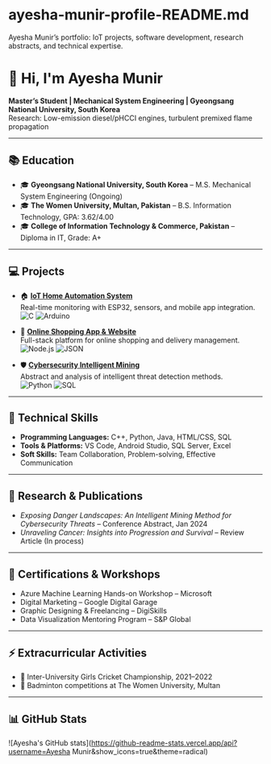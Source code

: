 # ayesha-munir-profile-README.md
Ayesha Munir’s portfolio: IoT projects, software development, research abstracts, and technical expertise.
<br>
# 👋 Hi, I'm Ayesha Munir

**Master’s Student | Mechanical System Engineering | Gyeongsang National University, South Korea**  
Research: Low-emission diesel/pHCCI engines, turbulent premixed flame propagation  

---

## 📚 Education

- 🎓 **Gyeongsang National University, South Korea** – M.S. Mechanical System Engineering (Ongoing)  
- 🎓 **The Women University, Multan, Pakistan** – B.S. Information Technology, GPA: 3.62/4.00  
- 🎓 **College of Information Technology & Commerce, Pakistan** – Diploma in IT, Grade: A+  

---

## 💻 Projects

- 🏠 [**IoT Home Automation System**](projects/iot-home-automation)  
  Real-time monitoring with ESP32, sensors, and mobile app integration.  
  ![C](https://img.shields.io/badge/Language-C-blue) ![Arduino](https://img.shields.io/badge/Arduino-lightgrey)

- 🛒 [**Online Shopping App & Website**](projects/online-shopping-app)  
  Full-stack platform for online shopping and delivery management.  
  ![Node.js](https://img.shields.io/badge/Node.js-green) ![JSON](https://img.shields.io/badge/JSON-orange)

- 🛡️ [**Cybersecurity Intelligent Mining**](projects/cybersecurity-intelligent-mining)  
  Abstract and analysis of intelligent threat detection methods.  
  ![Python](https://img.shields.io/badge/Python-blue) ![SQL](https://img.shields.io/badge/SQL-red)

---

## 🔧 Technical Skills

- **Programming Languages:** C++, Python, Java, HTML/CSS, SQL  
- **Tools & Platforms:** VS Code, Android Studio, SQL Server, Excel  
- **Soft Skills:** Team Collaboration, Problem-solving, Effective Communication  

---

## 📄 Research & Publications

- *Exposing Danger Landscapes: An Intelligent Mining Method for Cybersecurity Threats* – Conference Abstract, Jan 2024  
- *Unraveling Cancer: Insights into Progression and Survival* – Review Article (In process)  

---

## 🌟 Certifications & Workshops

- Azure Machine Learning Hands-on Workshop – Microsoft  
- Digital Marketing – Google Digital Garage  
- Graphic Designing & Freelancing – DigiSkills  
- Data Visualization Mentoring Program – S&P Global  

---

## ⚡ Extracurricular Activities

- 🏏 Inter-University Girls Cricket Championship, 2021–2022  
- 🏸 Badminton competitions at The Women University, Multan  

---

## 📊 GitHub Stats

![Ayesha's GitHub stats](https://github-readme-stats.vercel.app/api?username=Ayesha Munir&show_icons=true&theme=radical)

